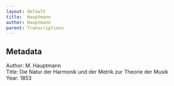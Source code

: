 ```yaml
---
layout: default
title:  Hauptmann
author: Hauptmann
parent: Transcriptions
---
```


## Metadata
Author: M. Hauptmann  
Title: Die Natur der Harmonik und der Metrik zur Theorie der Musik  
Year: 1853

